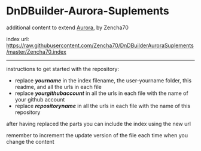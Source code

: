 # DnDBuilder-Aurora-Suplements
additional content to extend [Aurora](https://aurorabuilder.com/), by Zencha70

index url: https://raw.githubusercontent.com/Zencha70/DnDBuilderAuroraSuplements/master/Zencha70.index

---

instructions to get started with the repository:

- replace ***yourname*** in the index filename, the user-yourname folder, this readme, and all the urls in each file
- replace ***yourgithubaccount*** in all the urls in each file with the name of your github account
- replace ***repositoryname*** in all the urls in each file with the name of this repository

after having replaced the parts you can include the index using the new url

remember to increment the update version of the file each time when you change the content
